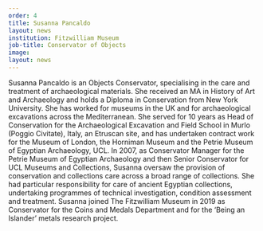 ```yaml
---
order: 4
title: Susanna Pancaldo
layout: news
institution: Fitzwilliam Museum
job-title: Conservator of Objects
image:
layout: news
---
```

Susanna Pancaldo is an Objects Conservator, specialising in the care and treatment of archaeological materials. She received an MA in History of Art and Archaeology and holds a Diploma in Conservation from New York University. She has worked for museums in the UK and for archaeological excavations across the Mediterranean. She served for 10 years as Head of Conservation for the Archaeological Excavation and Field School in Murlo (Poggio Civitate), Italy, an Etruscan site, and has undertaken contract work for the Museum of London, the Horniman Museum and the Petrie Museum of Egyptian Archaeology, UCL. In 2007, as Conservator Manager for the Petrie Museum of Egyptian Archaeology and then Senior Conservator for UCL Museums and Collections, Susanna oversaw the provision of conservation and collections care across a broad range of collections. She had particular responsibility for care of ancient Egyptian collections, undertaking programmes of technical investigation, condition assessment and treatment. Susanna joined The Fitzwilliam Museum in 2019 as Conservator for the Coins and Medals Department and for the ‘Being an Islander’ metals research project.  
